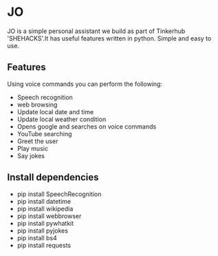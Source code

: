 
# JO

JO is a simple personal assistant  we build as part of Tinkerhub 'SHEHACKS'.It has useful features written in python. Simple and easy to use.


## Features

Using voice commands you can perform the following:
- Speech recognition
- web browsing
- Update local date and time
- Update local weather condition
- Opens google and searches on voice commands
- YouTube searching
- Greet the user
- Play music
- Say jokes 



## Install dependencies

-  pip install SpeechRecognition
-  pip install datetime
-  pip install wikipedia
-  pip install webbrowser
-  pip install pywhatkit
-  pip install pyjokes
-  pip install bs4 
-  pip install requests


    
